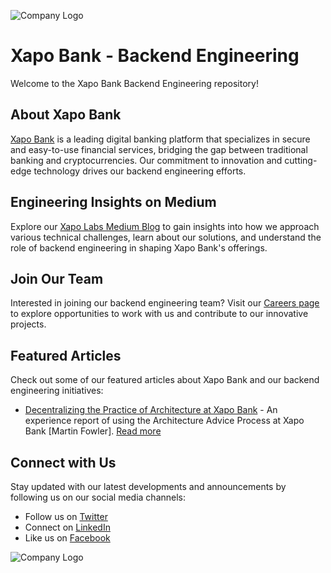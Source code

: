![Company Logo](https://avatars.githubusercontent.com/u/141427548?s=200&v=4)

# Xapo Bank - Backend Engineering

Welcome to the Xapo Bank Backend Engineering repository! 

## About Xapo Bank

[Xapo Bank](https://www.xapobank.com/?utm_source=github-xapo-engineering-backend&utm_medium=readme) is a leading digital banking platform that specializes in secure and easy-to-use financial services, bridging the gap between traditional banking and cryptocurrencies. Our commitment to innovation and cutting-edge technology drives our backend engineering efforts.

## Engineering Insights on Medium

Explore our [Xapo Labs Medium Blog](https://medium.com/xapolabs/?utm_source=github-xapo-engineering-backend&utm_medium=readme) to gain insights into how we approach various technical challenges, learn about our solutions, and understand the role of backend engineering in shaping Xapo Bank's offerings.

## Join Our Team

Interested in joining our backend engineering team? Visit our [Careers page](https://www.xapobank.com/careers/?utm_source=github-xapo-engineering-backend&utm_medium=readme) to explore opportunities to work with us and contribute to our innovative projects.

## Featured Articles

Check out some of our featured articles about Xapo Bank and our backend engineering initiatives:

- [Decentralizing the Practice of Architecture at Xapo Bank](https://martinfowler.com/articles/xapo-architecture-experience.html) - An experience report of using the Architecture Advice Process at Xapo Bank [Martin Fowler]. [Read more](https://martinfowler.com/articles/xapo-architecture-experience.html?utm_source=github-xapo-engineering-backend&utm_medium=readme)

## Connect with Us

Stay updated with our latest developments and announcements by following us on our social media channels:

- Follow us on [Twitter](https://twitter.com/xapoprivatebank/?utm_source=github-xapo-engineering-backend&utm_medium=readme)
- Connect on [LinkedIn](https://www.linkedin.com/company/xapoprivatebank/?utm_source=github-xapo-engineering-backend&utm_medium=readme)
- Like us on [Facebook](https://www.facebook.com/xapoprivatebank/?utm_source=github-xapo-engineering-backend&utm_medium=readme)

![Company Logo](https://avatars.githubusercontent.com/u/141427548?s=200&v=4)
